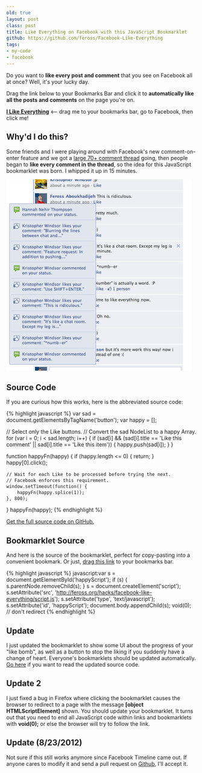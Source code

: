 ```yaml
---
old: true
layout: post
class: post
title: Like Everything on Facebook with this JavaScript Bookmarklet
github: https://github.com/feross/Facebook-Like-Everything
tags:
- my-code
- facebook
---
```


Do you want to **like every post and comment** that you see on Facebook all at once? Well, it's your lucky day.

Drag the link below to your Bookmarks Bar and click it to **automatically like all the posts and comments** on the page you're on.

<strong><a href="javascript:var s=document.getElementById('happyScript');if(s){s.parentNode.removeChild(s);} s=document.createElement('script');s.setAttribute('src','http://feross.org/hacks/facebook-like-everything/script.js');s.setAttribute('type','text/javascript');s.setAttribute('id','happyScript');document.body.appendChild(s);void(0);">I Like Everything</a></strong> <-- drag me to your bookmarks bar, go to Facebook, then click me!

## Why'd I do this?

Some friends and I were playing around with Facebook's new comment-on-enter feature and we got a [large 70+ comment thread](https://www.facebook.com/ferossa/posts/1918353562356) going, then people began to **like every comment in the thread**, so the idea for this JavaScript bookmarklet was born. I whipped it up in 15 minutes.

![Facebook Like Bomb - Tons of notifications.](/images/like-bomb.png)

## Source Code

If you are curious how this works, here is the abbreviated source code:

{% highlight javascript %}
var sad = document.getElementsByTagName('button');
var happy = [];

// Select only the Like buttons.
// Convert the sad NodeList to a happy Array.
for (var i = 0; i < sad.length; i++) {
    if (sad[i] && (sad[i].title == 'Like this comment' || sad[i].title == 'Like this item')) {
        happy.push(sad[i]);
    }
}

function happyFn(happy) {
    if (happy.length <= 0) {
        return;
    }
    happy[0].click();

    // Wait for each Like to be processed before trying the next.
    // Facebook enforces this requirement.
    window.setTimeout(function() {
        happyFn(happy.splice(1));
    }, 800);
}
happyFn(happy);
{% endhighlight %}

[Get the full source code on GitHub.](https://github.com/feross/Facebook-Like-Everything)

## Bookmarklet Source

And here is the source of the bookmarklet, perfect for copy-pasting into a convenient bookmark. Or just, <a title="I Like Everything" href="javascript:var s=document.getElementById('happyScript');if(s){s.parentNode.removeChild(s);} s=document.createElement('script');s.setAttribute('src','http://feross.org/hacks/facebook-like-everything/script.js'); s.setAttribute('type','text/javascript');s.setAttribute('id','happyScript');document.body.appendChild(s);void(0);">drag this link</a> to your bookmarks bar.

{% highlight javascript %}
javascript:var s = document.getElementById('happyScript');
if (s) {
    s.parentNode.removeChild(s);
}
s = document.createElement('script');
s.setAttribute('src', 'http://feross.org/hacks/facebook-like-everything/script.js');
s.setAttribute('type', 'text/javascript');
s.setAttribute('id', 'happyScript');
document.body.appendChild(s);
void(0); // don't redirect
{% endhighlight %}

## Update

I just updated the bookmarklet to show some UI about the progress of your "like bomb", as well as a button to stop the liking if you suddenly have a change of heart. Everyone's bookmarklets should be updated automatically. [Go here](http://feross.org/hacks/facebook-like-everything/script.js) if you want to read the updated source code.

## Update 2

I just fixed a bug in Firefox where clicking the bookmarklet causes the browser to redirect to a page with the message **[object HTMLScriptElement]** shown. You should update your bookmarklet. It turns out that you need to end all JavaScript code within links and bookmarklets with **void(0);** or else the browser will try to follow the link.

## Update (8/23/2012)

Not sure if this still works anymore since Facebook Timeline came out. If anyone cares to modify it and send a pull request on [Github](https://github.com/feross/Facebook-Like-Everything), I'll accept it.
